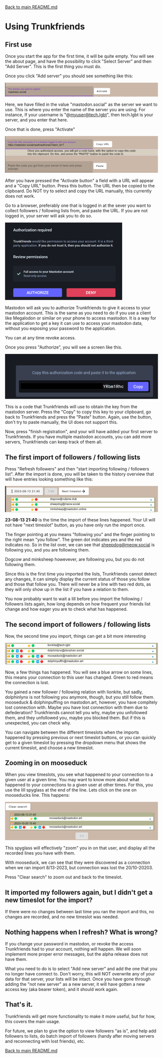 [Back to main README.md](../README.md)

# Using Trunkfriends

## First use

Once you start the app for the first time, it will be quite empty. You will see the 
about  page, and have the possibility to click "Select Server" and then "Add Server". 
This is the first thing you must do.

Once you click "Add server" you should see something like this:

![screenshot of second auth step](./using/firstauth.png)

Here, we have filled in the value "mastodon.social" as the server we want to use.
This is where you enter the name of the server you are using. For instance, If your 
username is "@myuser@tech.lgbt", then tech.lgbt is your server, and you enter that
here. 

Once that is done, press "Activate"

![screenshot of second auth step](./using/secondauth.png)

After you have pressed the "Activate button" a field with a URL will appear
and a "Copy URL" button. Press this button. The URL then be copied to the 
clipboard. Do NOT try to select and copy the URL manually, this currently does
not work.

Go to a browser, preferably one that is logged in at the sever you want 
to collect followers / following lists from, and paste the URL. If you are 
not logged in, your server will ask you to do so.

![screenshot of mastodon auth screen](./using/masauth1.png)

Mastodon will ask you to authorize Trunkfriends to give it access to your mastodon account.
This is the same as you need to do if you use a client like Megalodon or similar on
your phone to access mastodon. It is a way for the application to get a key it can use
to access your mastodon data, without you exposing your password to the application.

You can at any time revoke access. 

Once you press "Authorize", you will see a screen
like this.

![second screenshot of mastodon auth screen](./using/masauth2.png)

This is a code that Trunkfriends will use to obtain the key from the mastodon
server. Press the "Copy" to copy this key to your clipboard, go back to 
Trunkfriends and press the "Paste" button. Again, use the button, don't try to
paste manually, the UI does not support this.

Now, press "finish registration", and your will have added your first server
to Trunkfriends. If you have multiple mastodon accounts, you can add more servers,
Trunkfriends can keep track of them all.

## The first import of followers / following lists

Press "Refresh followers" and then "start importing following / followers list". 
After the import is done, you will be taken to the history overview that will 
have entries looking something like this:

![screenshot of first run](using/firstrun.png)

**23-08-13 21:40** is the time the import of these lines happened. Your UI will not have "next timeslot"
button, as you have only run the import once.

The finger pointing at you means "following you" and the finger pointing to the right mean 
"you follow". The green dot indicates yes and the red indicates no. So in the list over,
we can see that sheepdog@meow.social is following you, and you are following them.

Dogcow and minksheep howevever, are following you, but you do not following them.

Since this is the first time you imported the lists, Trunkfriends cannot detect any changes,
it can simply display the current status of those you follow and those that follow you. There
will never be a line with two red dots, as they will only show up in the list if you
have a relation to them.

You now probably want to wait a lill before you import the following / followers lists
again, how long depends on how frequent your friends list change and how eager you are
to check what has happened.

## The second import of  followers / following lists

Now, the second time you import, things can get a bit more interesting

![screenshot of second run](./using/secondrun.png)

Now, a few things has happened. You will see a blue arrow on some lines, this means your
connection to this user has changed. Green to red means the connection is lost.

You gained a new follower / following relation with 
lionkite, but sadly, dolphinlynx is not following you anymore, though, but you
still follow them. mooseduck & dolphinpuffing on mastodon.art, however, you
have compltely lost connection with. Maybe you have lost connection with them
due to defederation? Trunkfriends cannot tell you why, maybe you unfollowed them,
and they unfollowed you, maybe you blocked them. But if this is unexpected,
you can check why.

You can navigate between the different timeslots when the imports happened by
pressing previous or next timeslot buttons, or you can quickly get to a given
timeslot by pressing the dropdown menu that shows the current timeslot, and 
choose a new timeslot.

## Zooming in on mooseduck

When you view timeslots, you see what happened to your connection to a given user
at a given time. You may want to know more about what happened to your connections
to a given user at other times. For this, you use the lill spyglass at the end
of the line. Lets click on the one on mooseducks line. This happens:

![zooming in on mouseduck](./using/zoommooseduck.png)

This spyglass will effectively "zoom" you in on that user, and display all the
recorded lines you have with them. 

With mooseduck, we can see that they were discovered as a connection when we ran
import 8/13-2023, but connection was lost the 20/10-20203.

Press "Clear search" to zoom out and back to the timeslot.

## It imported my followers again, but I didn't get a new timeslot for the import?

If there were no changes between last time you ran the import and this, no changes
are recorded, and no new timeslot was needed.

## Nothing happens when I refresh? What is wrong?

If you change your password in mastodon, or revoke the access Trunkfriends had
to your account, nothing will happen. We will soon implement more proper error
messages, but the alpha release does not have them.

What you need to do is to select "Add new server" and add the one that you no
longer have connect to. Don't worry, this will NOT overwrite any of your data
for that server, your lists will be intact. Once you have gone through adding
the "not new server" as a new server, it will have gotten a new access key (aka
bearer token), and it should work again.

## That's it.

Trunkfriends will get more functionality to make it more useful, but for how, this
covers the main usage.

For future, we plan to give the option to view followers "as is", and help
add followers to lists, do batch import of followers (handy after moving
servers and reconnecting with lost friends), etc.

[Back to main README.md](../README.md)